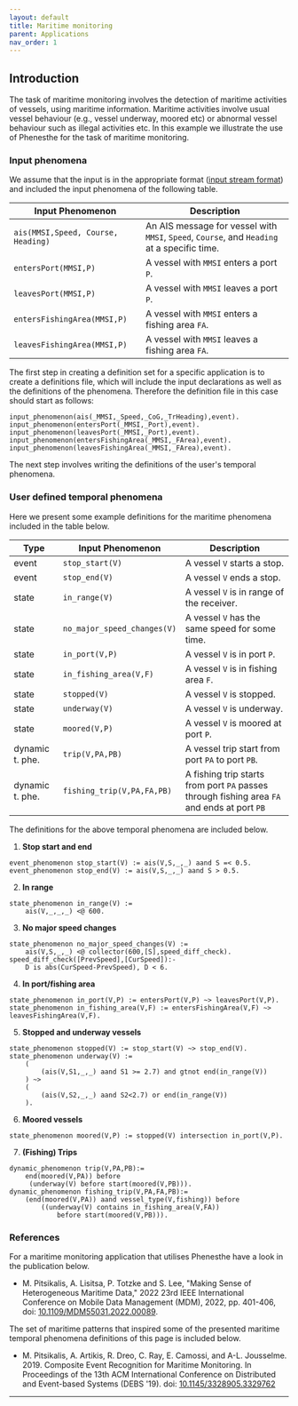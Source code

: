 ```yaml
---
layout: default
title: Maritime monitoring
parent: Applications
nav_order: 1 
---
```


## Introduction
The task of maritime monitoring involves the detection of maritime activities of vessels, using maritime information. Maritime activities involve usual vessel behaviour (e.g., vessel underway, moored etc) or abnormal vessel behaviour such as illegal activities etc. In this example we illustrate the use of Phenesthe for the task of maritime monitoring.

### Input phenomena
We assume that the input is in the appropriate format ([input stream format](documentation/stream.html)) and included the input phenomena of the following table.

| Input Phenomenon | Description  |
|---|---|
| `ais(MMSI,Speed, Course, Heading)` | An AIS message for vessel with `MMSI`, `Speed`, `Course`, and `Heading` at a specific time. |
| `entersPort(MMSI,P)`  | A vessel with `MMSI` enters a port `P`.  |
| `leavesPort(MMSI,P)`  | A vessel with `MMSI` leaves a port `P`. |
| `entersFishingArea(MMSI,P)`  | A vessel with `MMSI` enters a fishing area `FA`.  |
| `leavesFishingArea(MMSI,P)`  |  A vessel with `MMSI` leaves a fishing area `FA`. |

The first step in creating a definition set for a specific application is to create a definitions file, which will include the input declarations as well as the definitions of the phenomena. Therefore the definition file in this case should start as follows:

```
input_phenomenon(ais(_MMSI,_Speed,_CoG,_TrHeading),event).
input_phenomenon(entersPort(_MMSI,_Port),event).
input_phenomenon(leavesPort(_MMSI,_Port),event).
input_phenomenon(entersFishingArea(_MMSI,_FArea),event).
input_phenomenon(leavesFishingArea(_MMSI,_FArea),event).

```

The next step involves writing the definitions of the user's temporal phenomena.

### User defined temporal phenomena
Here we  present some example definitions for the maritime phenomena included in the table below.

|Type | Input Phenomenon | Description  |
|---|---|---|
| event | `stop_start(V)` | A vessel `V` starts a stop. |
| event | `stop_end(V)` | A vessel `V` ends a stop. |
| state | `in_range(V)` | A vessel `V` is in range of the receiver. |
| state | `no_major_speed_changes(V)` | A vessel `V` has the same speed for some time. |
| state | `in_port(V,P)` | A vessel `V` is in port `P`. |
| state | `in_fishing_area(V,F)` | A vessel `V` is in fishing area `F`. |
| state | `stopped(V)` | A vessel `V` is stopped. |
| state | `underway(V)` | A vessel `V` is underway. |
| state | `moored(V,P)` | A vessel `V` is moored at port `P`. |
| dynamic t. phe. | `trip(V,PA,PB)` | A vessel trip start from port `PA` to port `PB`. |
| dynamic t. phe.| `fishing_trip(V,PA,FA,PB)` | A fishing trip starts from port `PA` passes through fishing area `FA` and ends at port `PB` |


The definitions for the above temporal phenomena are included below. 

1. **Stop start and end**
```
event_phenomenon stop_start(V) := ais(V,S,_,_) aand S =< 0.5.
event_phenomenon stop_end(V) := ais(V,S,_,_) aand S > 0.5.
```
2. **In range**
```
state_phenomenon in_range(V) :=
    ais(V,_,_,_) <@ 600.
```
3. **No major speed changes**
```
state_phenomenon no_major_speed_changes(V) :=
    ais(V,S,_,_) <@ collector(600,[S],speed_diff_check).
speed_diff_check([PrevSpeed],[CurSpeed]):- 
    D is abs(CurSpeed-PrevSpeed), D < 6.
```
4. **In port/fishing area**
```
state_phenomenon in_port(V,P) := entersPort(V,P) ~> leavesPort(V,P).
state_phenomenon in_fishing_area(V,F) := entersFishingArea(V,F) ~> leavesFishingArea(V,F).
```
5. **Stopped and underway vessels**
```
state_phenomenon stopped(V) := stop_start(V) ~> stop_end(V).
state_phenomenon underway(V) := 
    ( 
        (ais(V,S1,_,_) aand S1 >= 2.7) and gtnot end(in_range(V))
    ) ~> 
    (
        (ais(V,S2,_,_) aand S2<2.7) or end(in_range(V))
    ).
```
6. **Moored vessels**
```
state_phenomenon moored(V,P) := stopped(V) intersection in_port(V,P).
```
7. **(Fishing) Trips**
```
dynamic_phenomenon trip(V,PA,PB):=
    end(moored(V,PA)) before
     (underway(V) before start(moored(V,PB))).
dynamic_phenomenon fishing_trip(V,PA,FA,PB):=
    (end(moored(V,PA)) aand vessel_type(V,fishing)) before
        ((underway(V) contains in_fishing_area(V,FA))
            before start(moored(V,PB))).
```

### References
For a maritime monitoring application that utilises Phenesthe have a look in the publication below.
*  M. Pitsikalis, A. Lisitsa, P. Totzke and S. Lee, "Making Sense of Heterogeneous Maritime Data," 2022 23rd IEEE International Conference on Mobile Data Management (MDM), 2022, pp. 401-406, doi: [10.1109/MDM55031.2022.00089](https://ieeexplore.ieee.org/document/9861145).

The set of maritime patterns that inspired some of the presented maritime temporal phenomena definitions of this page is included below.
* M. Pitsikalis, A. Artikis, R. Dreo, C. Ray, E. Camossi, and A-L. Jousselme. 2019. Composite Event Recognition for Maritime Monitoring. In Proceedings of the 13th ACM International Conference on Distributed and Event-based Systems (DEBS '19). doi: [10.1145/3328905.3329762](https://doi.org/10.1145/3328905.3329762)

---

